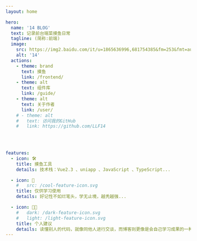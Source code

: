 ```yaml
---
layout: home

hero:
  name: '14 BLOG'
  text: 记录前台端菜摸鱼日常
  tagline: (简称:前端)
  image:
    src: https://img2.baidu.com/it/u=1865636996,681754385&fm=253&fmt=auto&app=138&f=JPG?w=529&h=500
    alt: '14'
  actions:
    - theme: brand
      text: 摸鱼
      link: /frontend/
    - theme: alt
      text: 组件库
      link: /guide/
    - theme: alt
      text: 关于作者
      link: /user/
    # - theme: alt
    #   text: 访问我的GitHub
    #   link: https://github.com/LLF14
    
    


features:
  - icon: 🛠️
    title: 摸鱼工具
    details: 技术栈：Vue2.3 、uniapp 、JavaScript 、TypeScript...

  - icon: 📗
    #   src: /cool-feature-icon.svg
    title: 仅供学习使用
    details: 好记性不如烂笔头，学无止境，越秃越强...

  - icon: 👨‍💻
    #   dark: /dark-feature-icon.svg
    #   light: /light-feature-icon.svg
    title: 个人建议
    details: 读懂别人的代码，就像同他人进行交谈，而博客则更像是会自己学习成果的一种展示，最重要的是取悦自己，而非在意那些
---
```


<style>
    :root {
  --vp-home-hero-name-color: transparent;
  --vp-home-hero-name-background: -webkit-linear-gradient(120deg, skyblue, #41d1ff);
}
</style>